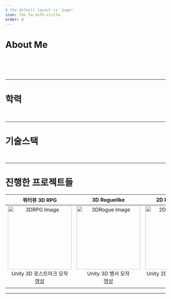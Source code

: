 ```yaml
---
# the default layout is 'page'
icon: fas fa-info-circle
order: 4
---
```


# About Me
<span style = "color:white"> 
열정적이며 도전적인 프로그래머로 문제해결능력을 키우기 위해 알고리즘과 디자인 패턴을 
</span>

<span style = "color:white"> 
꾸준히 공부하고 있습니다. 커뮤니티에서 팀으로 프로젝트를 2개 정도 거치면서 
</span>

<span style = "color:white"> 
팀과의 소통도 준수하다고 생각합니다.
</span>


---------------------------------------
# 학력
<span style = "color:white">
! 2025. 02 방송통신대학교 입학예정 ~
</span>

---------------------------------------
# 기술스택
<span style = "color:white"> 
C#, C++, Visual Studio, Git, Unity
</span>

---------------------------------------
# 진행한 프로젝트들
<table>
  <thead>
    <tr>
      <th style="text-align: center;">쿼터뷰 3D RPG</th>
      <th style="text-align: center;">3D Roguelike</th>
      <th style="text-align: center;">2D RhythmGame</th>
    </tr>
  </thead>
  <tbody>
    <tr>
        <td style="text-align: center;">
          <img src="https://img.youtube.com/vi/jJ99QTiroZ8/hqdefault.jpg" alt="3DRPG Image" style=" width: 200px; height: auto;">
          <br>Unity 3D 로스트아크 모작<br>
          <a href="https://www.youtube.com/watch?v=jJ99QTiroZ8">         
            영상
          </a>
         </td>      
        <td style="text-align: center;">
          <img src="https://img.youtube.com/vi/jJ99QTiroZ8/hqdefault.jpg" alt="3DRogue Image" style=" width: 200px; height: auto;">
          <br>Unity 3D 뱀서 모작<br>
          <a href="https://www.youtube.com/watch?v=jJ99QTiroZ8">         
            영상
          </a>
        </td>
        <td style="text-align: center;">
        <img src="https://img.youtube.com/vi/jJ99QTiroZ8/hqdefault.jpg" alt="2DRhythm Image" style=" width: 200px; height: auto;">
        <br>Unity 2D를 이용한 리듬게임<br>
        <a href="https://www.youtube.com/watch?v=jJ99QTiroZ8">         
            영상
          </a>
        </td>
    </tr>
    <tr>
      <td style="text-align: center;">
      </td>
      <td style="text-align: center;"></td>
      <td style="text-align: center;"></td>
    </tr>
  </tbody>
</table>

---------------------------------------

